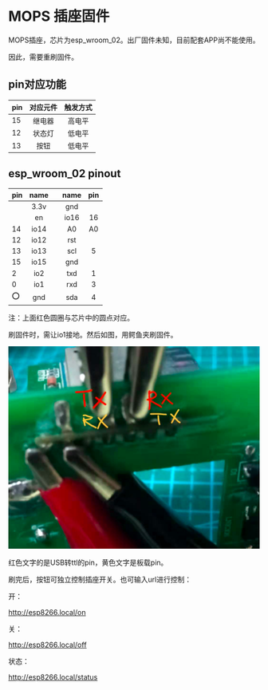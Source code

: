 # MOPS 插座固件

MOPS插座，芯片为esp_wroom_02。出厂固件未知，目前配套APP尚不能使用。

因此，需要重刷固件。


## pin对应功能

| pin | 对应元件 | 触发方式 |
| :------------- | :----------: | :----------: |
|  15 | 继电器   | 高电平 |
| 12   | 状态灯 | 低电平 |
| 13   | 按钮 | 低电平 |


## esp_wroom_02 pinout

| pin | name |  | name | pin |
| :---- | :-----: | :----: | :----: | :----: |
|    | 3.3v |  | gnd |  | 
|    | en |  | io16 | 16 | 
|  14  |  io14  |  | A0 | A0 | 
|  12  |  io12  |  | rst |  |
|  13  |  io13  |  | scl | 5 |  
|  15  |  io15  |  | gnd |  | 
|  2  |  io2  |  | txd | 1 | 
|  0  |  io1  |  | rxd | 3 | 
|  ⭕️  |  gnd  |  | sda | 4 | 


注：上面红色圆圈与芯片中的圆点对应。

刷固件时，需让io1接地。然后如图，用鳄鱼夹刷固件。

![](./pin.png)

红色文字的是USB转ttl的pin，黄色文字是板载pin。


刷完后，按钮可独立控制插座开关。也可输入url进行控制：

开：

http://esp8266.local/on

关：

http://esp8266.local/off

状态：

http://esp8266.local/status